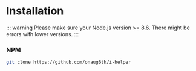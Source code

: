 # Installation

::: warning
Please make sure your Node.js version >= 8.6. There might be errors with lower versions.
:::

### NPM

``` bash
git clone https://github.com/onaug6th/i-helper
```
